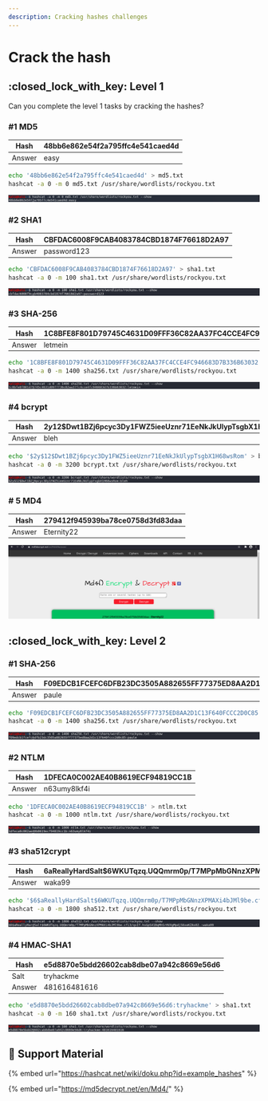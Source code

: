 ```yaml
---
description: Cracking hashes challenges
---
```


# Crack the hash

## :closed\_lock\_with\_key: Level 1

Can you complete the level 1 tasks by cracking the hashes?

### #1 MD5

| Hash   | 48bb6e862e54f2a795ffc4e541caed4d |
| ------ | -------------------------------- |
| Answer | easy                             |

```bash
echo '48bb6e862e54f2a795ffc4e541caed4d' > md5.txt
hashcat -a 0 -m 0 md5.txt /usr/share/wordlists/rockyou.txt
```

![](<../../.gitbook/assets/Screenshot from 2020-08-23 22-32-01.png>)



### #2 SHA1

| Hash   | CBFDAC6008F9CAB4083784CBD1874F76618D2A97 |
| ------ | ---------------------------------------- |
| Answer | password123                              |

```bash
echo 'CBFDAC6008F9CAB4083784CBD1874F76618D2A97' > sha1.txt
hashcat -a 0 -m 100 sha1.txt /usr/share/wordlists/rockyou.txt
```

![](<../../.gitbook/assets/Screenshot from 2020-08-23 22-47-02.png>)



### #3 SHA-256

| Hash   | 1C8BFE8F801D79745C4631D09FFF36C82AA37FC4CCE4FC946683D7B336B63032 |
| ------ | ---------------------------------------------------------------- |
| Answer | letmein                                                          |

```bash
echo '1C8BFE8F801D79745C4631D09FFF36C82AA37FC4CCE4FC946683D7B336B63032' > sha256.txt
hashcat -a 0 -m 1400 sha256.txt /usr/share/wordlists/rockyou.txt
```

![](<../../.gitbook/assets/Screenshot from 2020-08-23 22-54-13.png>)



### #4 bcrypt

| Hash   | **$2y$12$Dwt1BZj6pcyc3Dy1FWZ5ieeUznr71EeNkJkUlypTsgbX1H68wsRom** |
| ------ | ---------------------------------------------------------------- |
| Answer | bleh                                                             |

```bash
echo '$2y$12$Dwt1BZj6pcyc3Dy1FWZ5ieeUznr71EeNkJkUlypTsgbX1H68wsRom' > bcrypt.txt
hashcat -a 0 -m 3200 bcrypt.txt /usr/share/wordlists/rockyou.txt
```

![](<../../.gitbook/assets/Screenshot from 2020-08-24 00-07-37.png>)



### # 5 MD4

| Hash   | 279412f945939ba78ce0758d3fd83daa |
| ------ | -------------------------------- |
| Answer | Eternity22                       |

![](<../../.gitbook/assets/Screenshot from 2020-08-23 23-16-36.png>)

## :closed\_lock\_with\_key: Level 2

### #1 SHA-256

| Hash   | F09EDCB1FCEFC6DFB23DC3505A882655FF77375ED8AA2D1C13F640FCCC2D0C85 |
| ------ | ---------------------------------------------------------------- |
| Answer | paule                                                            |

```bash
echo 'F09EDCB1FCEFC6DFB23DC3505A882655FF77375ED8AA2D1C13F640FCCC2D0C85' > sha256.txt
hashcat -a 0 -m 1400 sha256.txt /usr/share/wordlists/rockyou.txt
```

![](<../../.gitbook/assets/Screenshot from 2020-08-24 00-10-03.png>)



### #2 NTLM

| Hash   | 1DFECA0C002AE40B8619ECF94819CC1B |
| ------ | -------------------------------- |
| Answer | n63umy8lkf4i                     |

```bash
echo '1DFECA0C002AE40B8619ECF94819CC1B' > ntlm.txt
hashcat -a 0 -m 1000 ntlm.txt /usr/share/wordlists/rockyou.txt
```

![](<../../.gitbook/assets/Screenshot from 2020-08-24 00-13-33.png>)



### #3 sha512crypt

| Hash   | $6$aReallyHardSalt$6WKUTqzq.UQQmrm0p/T7MPpMbGNnzXPMAXi4bJMl9be.cfi3/qxIf.hsGpS41BqMhSrHVXgMpdjS6xeKZAs02. |
| ------ | --------------------------------------------------------------------------------------------------------- |
| Answer | waka99                                                                                                    |

```bash
echo '$6$aReallyHardSalt$6WKUTqzq.UQQmrm0p/T7MPpMbGNnzXPMAXi4bJMl9be.cfi3/qxIf.hsGpS41BqMhSrHVXgMpdjS6xeKZAs02.' > sha512.txt
hashcat -a 0 -m 1800 sha512.txt /usr/share/wordlists/rockyou.txt
```

![](<../../.gitbook/assets/Screenshot from 2020-08-24 00-27-22.png>)



### #4 HMAC-SHA1

| Hash   | e5d8870e5bdd26602cab8dbe07a942c8669e56d6 |
| ------ | ---------------------------------------- |
| Salt   | tryhackme                                |
| Answer | 481616481616                             |

```bash
echo 'e5d8870e5bdd26602cab8dbe07a942c8669e56d6:tryhackme' > sha1.txt
hashcat -a 0 -m 160 sha1.txt /usr/share/wordlists/rockyou.txt
```

![](<../../.gitbook/assets/Screenshot from 2020-08-24 00-29-26.png>)

## :link: Support Material

{% embed url="https://hashcat.net/wiki/doku.php?id=example_hashes" %}

{% embed url="https://md5decrypt.net/en/Md4/" %}


